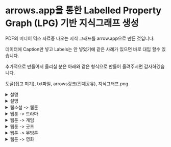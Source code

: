 # arrows.app을 통한 Labelled Property Graph (LPG) 기반 지식그래프 생성

PDF의 미디어 믹스 자료중 나오는 지식 그래프를 arrow.app으로 만든 것입니다.

데이터에 Caption만 넣고 Labels는 안 넣었기에 같은 사례가 있으면 바로 대입 할수 있습니다.


추가적으로 만들어서 올리실 분은 아래와 같은 형식으로 만들어 올려주시면 감사하겠습니다.

토글(접고 펴기), txt파일, arrows링크(전체공유), 지식그래프.png  

<details>
<summary>설명</summary>
<div markdown="1">  
  
  기존에 arrows.app을 사용한 자료(그림1)는 RDF형식에 가까운 형태로 표현되었습니다.  
  
  하지만 이는, arrow.app의 label,caption 기능을 효과적으로 사용하지 못하고,교수님께서 LPG방향으로 구현하는 것을 제안하셔서,  
  (그림2)와 같이 표현을 해보게되었습니다.  
  label를 분류 기준, caption을 인스턴스의 이름, properties는 세부적 사항이라고 생각하시면 구현 시에 편하실 것 같습니다.  
  
  (그림3)은 (그림2)를 바탕으로 실제사례를 반영한 것이며, 이 또한 구현 시에 참고하시면 도움이 될 것이라 생각합니다.  
  
  
![LPG양식](https://user-images.githubusercontent.com/100738390/163113634-30bcc1e2-e8cb-43b2-b594-49c54d606940.png)

</div>
</details>

<details>
<summary>설명</summary>
<div markdown="1">  
  
  기존에 arrows.app을 사용한 자료(그림1)는 RDF형식에 가까운 형태로 표현되었습니다.  
  
  하지만 이는, arrow.app의 label,caption 기능을 효과적으로 사용하지 못하고,교수님께서 LPG방향으로 구현하는 것을 제안하셔서,  
  (그림2)와 같이 표현을 해보게되었습니다.  
  label를 분류 기준, caption을 인스턴스의 이름, properties는 세부적 사항이라고 생각하시면 구현 시에 편하실 것 같습니다.  
  
  (그림3)은 (그림2)를 바탕으로 실제사례를 반영한 것이며, 이 또한 구현 시에 참고하시면 도움이 될 것이라 생각합니다.  
  
  
![LPG양식](https://user-images.githubusercontent.com/100738390/163113634-30bcc1e2-e8cb-43b2-b594-49c54d606940.png)

</div>
</details>

<details>
<summary>웹소설 -> 웹툰</summary>
<div markdown="1">       
웹소설 - 웹툰 txt파일 다운
[WebNovel-Webtoon.txt](https://github.com/chunsejin/web-media-mix/files/8465291/WebNovel-Webtoon.txt)
  
웹소설 - 웹툰 arrows.app 공유
https://drive.google.com/file/d/17X-8BmjjvgHodqZy2Cw3wBSL2S4UriTd/view?usp=sharing

  
![미디어믹스(웹소설_웹툰)](https://user-images.githubusercontent.com/101037541/163104660-2f362981-6bc0-4a40-b0dc-a711fad7c531.png)


</div>
</details>

<details>
<summary>웹툰 -> 드라마</summary>
<div markdown="1">       
웹툰 - 드라마 txt파일 다운
[Webtoon-Drama.txt](https://github.com/chunsejin/web-media-mix/files/8465290/Webtoon-Drama.txt)

웹툰 - 드라마 arrows.app 공유
https://drive.google.com/file/d/1TfmsZs-AOTU0DA03f4ieAg6xkCcjTn0y/view?usp=sharing
  
  
![미디어믹스(웹툰_드라마)](https://user-images.githubusercontent.com/101037541/163107629-eb5327db-0b09-4d87-a5fa-326822297242.png)


</div>
</details>

<details>
<summary>웹툰 -> 게임</summary>
<div markdown="1">       
웹툰 - 게임 txt파일 다운
[Webtoon-Game.txt](https://github.com/chunsejin/web-media-mix/files/8465398/Webtoon-Game.txt)

웹툰 - 게임 arrows.app 공유
https://drive.google.com/file/d/1eUre4ByCuqIaSj3OkpjtYRBarg6ZqaFj/view?usp=sharing

  ![미디어믹스(웹툰_게임)](https://user-images.githubusercontent.com/100738390/163105524-4a6c7023-984a-4ae2-897a-3d1d466f2da8.png)

</div>
</details>


<details>
<summary>웹툰 -> 굿즈</summary>
<div markdown="1">       
웹툰 - 굿즈 txt파일 다운
[Webtoon-goods.txt](https://github.com/chunsejin/web-media-mix/files/8465448/Webtoon-goods.txt)

웹툰 - 굿즈 arrows.app 공유
 https://drive.google.com/file/d/1c_0UGraFQZ3ghRTrp9fqKDK-kTqmYhiO/view?usp=sharing   
  
  ![미디어 믹스(웹툰_굿즈)](https://user-images.githubusercontent.com/100738479/163104251-1913cfdd-e9dd-4b47-b999-7cdf6fb9e9f8.png)



</div>
</details>

<details>
<summary>웹툰 -> 무빙툰</summary>
<div markdown="1">       
웹툰 - 무빙툰 txt파일 다운
[Webtoon-Moving.txt](https://github.com/chunsejin/web-media-mix/files/8465924/Webtoon-Moving.txt)
  
웹툰 - 무빙툰 arrows.app 공유
https://drive.google.com/file/d/1zhyrFpBZJlTQjO738tFO5NM05vXuATKO/view?usp=sharing

 ![미디어믹스(웹툰_무빙툰)](https://user-images.githubusercontent.com/100738731/163110253-98315c5b-b73a-4d49-835f-84e7b314057f.png)


</div>
</details>

<details>
<summary>웹툰 -> 영화</summary>
<div markdown="1">       
웹툰 - 영화 txt파일 다운
[Webtoon_Movie.txt](https://github.com/MinkwanK/web-media-mix/files/8469233/Webtoon_Movie.txt)
  
웹툰 - 영화 arrows.app 공유
https://drive.google.com/file/d/1Yfvbg14Gvt7lU6i9MFzNsGX0yu6o_r1P/view?usp=sharing

  
![웹툰_영화](https://user-images.githubusercontent.com/94276637/162874148-9954a909-4233-47b8-a0e1-c9682fec6b98.png)



</div>
</details>
